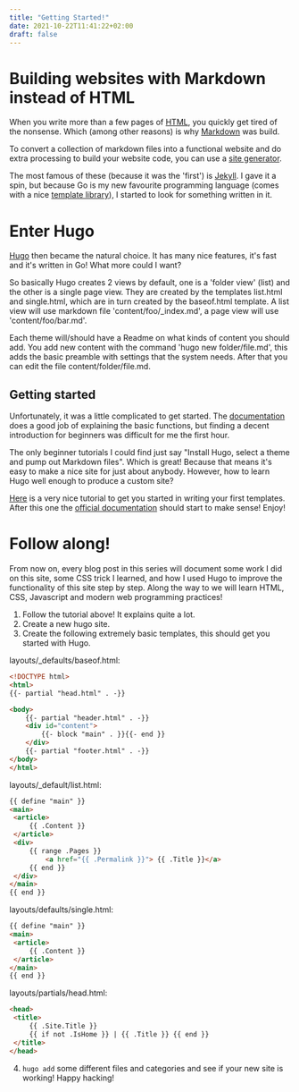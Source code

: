 ```yaml
---
title: "Getting Started!"
date: 2021-10-22T11:41:22+02:00
draft: false
---
```


# Building websites with Markdown instead of HTML

When you write more than a few pages of [HTML](http://html.com), you quickly get tired of the nonsense.
Which (among other reasons) is why [Markdown](https://en.wikipedia.org/wiki/Markdown) was build.

To convert a collection of markdown files into a functional website and do
extra processing to build your website code, you can use a [site
generator](https://en.wikipedia.org/wiki/Web_template_system#Static_site_generators).

The most famous of these (because it was the 'first') is
[Jekyll](http://jeyllrb.com).  I gave it a spin, but because Go is my new
favourite programming language (comes with a nice [template
library](https://pkg.go.dev/text/template)), I started to look for something
written in it.

# Enter Hugo

[Hugo](http://gohugo.io) then became the natural choice. It has many nice
features, it's fast and it's written in Go! What more could I want?

So basically Hugo creates 2 views by default, one is a 'folder view' (list) and
the other is a single page view.  They are created by the templates list.html
and single.html, which are in turn created by the baseof.html template.  A list
view will use markdown file 'content/foo/_index.md', a page view will use
'content/foo/bar.md'.

Each theme will/should have a Readme on what kinds of content you should add.
You add new content with the command 'hugo new folder/file.md', this adds the
basic preamble with settings that the system needs.  After that you can edit
the file content/folder/file.md.

## Getting started
Unfortunately, it was a little complicated to get started. The
[documentation](https://gohugo.io/documentation/) does a good job of explaining
the basic functions, but finding a decent introduction for beginners was
difficult for me the first hour.

The only beginner tutorials I could find just say "Install Hugo,
select a theme and pump out Markdown files". Which is great!
Because that means it's easy to make a nice site for just about
anybody. However, how to learn Hugo well enough to produce a custom site?

[Here](https://levelup.gitconnected.com/a-quick-tutorial-on-hugo-templates-creating-your-theme-a4102b42a85f)
is a very nice tutorial to get you started in writing your first templates.
After this one the [official documentation](https://gohugo.io/documentation/)
should start to make sense! Enjoy!

# Follow along!
From now on, every blog post in this series will document some work I did on this site,
some CSS trick I learned, and how I used Hugo to improve the functionality of this site step by step. Along the way to we will learn HTML, CSS, Javascript and modern web programming practices!
1. Follow the tutorial above! It explains quite a lot.
2. Create a new hugo site.
3. Create the following extremely basic templates, this should get you started with Hugo.

layouts/_defaults/baseof.html:
```HTML
<!DOCTYPE html>
<html>
{{- partial "head.html" . -}}

<body>
    {{- partial "header.html" . -}}
    <div id="content">
        {{- block "main" . }}{{- end }}
    </div>
    {{- partial "footer.html" . -}}
</body>
</html>
   ```

   layouts/_default/list.html:
   ```HTML
{{ define "main" }}
<main>
	<article>
		{{ .Content }}
	</article>
	<div>
		{{ range .Pages }}
			<a href="{{ .Permalink }}"> {{ .Title }}</a>
		{{ end }}
	</div>
</main>
{{ end }}
   ```

   layouts/defaults/single.html:
   ```HTML
{{ define "main" }}
<main>
	<article>
		{{ .Content }}
	</article>
</main>
{{ end }}
   ```

   layouts/partials/head.html:
   ```HTML
<head>
	<title>
		{{ .Site.Title }}
		{{ if not .IsHome }} | {{ .Title }} {{ end }}
	</title>
</head>
   ```

4. ```hugo add``` some different files and categories and see if your new site is working! Happy hacking!
